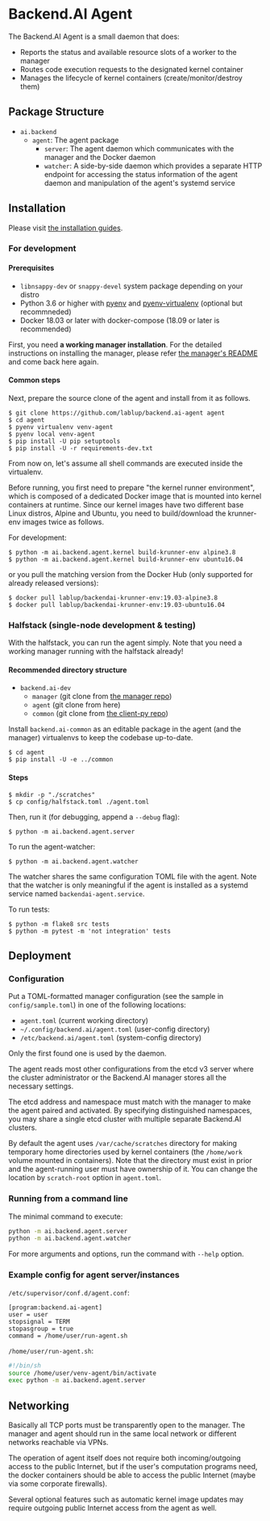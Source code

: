 # Backend.AI Agent

The Backend.AI Agent is a small daemon that does:

* Reports the status and available resource slots of a worker to the manager
* Routes code execution requests to the designated kernel container
* Manages the lifecycle of kernel containers (create/monitor/destroy them)

## Package Structure

* `ai.backend`
  - `agent`: The agent package
    - `server`: The agent daemon which communicates with the manager and the Docker daemon
    - `watcher`: A side-by-side daemon which provides a separate HTTP endpoint for accessing the status
      information of the agent daemon and manipulation of the agent's systemd service


## Installation

Please visit [the installation guides](https://github.com/lablup/backend.ai/wiki).

### For development

#### Prerequisites

* `libnsappy-dev` or `snappy-devel` system package depending on your distro
* Python 3.6 or higher with [pyenv](https://github.com/pyenv/pyenv)
and [pyenv-virtualenv](https://github.com/pyenv/pyenv-virtualenv) (optional but recommneded)
* Docker 18.03 or later with docker-compose (18.09 or later is recommended)

First, you need **a working manager installation**.
For the detailed instructions on installing the manager, please refer
[the manager's README](https://github.com/lablup/backend.ai-manager/blob/master/README.md)
and come back here again.

#### Common steps

Next, prepare the source clone of the agent and install from it as follows.

```console
$ git clone https://github.com/lablup/backend.ai-agent agent
$ cd agent
$ pyenv virtualenv venv-agent
$ pyenv local venv-agent
$ pip install -U pip setuptools
$ pip install -U -r requirements-dev.txt
```

From now on, let's assume all shell commands are executed inside the virtualenv.

Before running, you first need to prepare "the kernel runner environment", which is
composed of a dedicated Docker image that is mounted into kernel containers at
runtime.
Since our kernel images have two different base Linux distros, Alpine and Ubuntu,
you need to build/download the krunner-env images twice as follows.

For development:
```console
$ python -m ai.backend.agent.kernel build-krunner-env alpine3.8
$ python -m ai.backend.agent.kernel build-krunner-env ubuntu16.04
```
or you pull the matching version from the Docker Hub (only supported for already
released versions):
```console
$ docker pull lablup/backendai-krunner-env:19.03-alpine3.8
$ docker pull lablup/backendai-krunner-env:19.03-ubuntu16.04
```

### Halfstack (single-node development & testing)

With the halfstack, you can run the agent simply.
Note that you need a working manager running with the halfstack already!

#### Recommended directory structure

* `backend.ai-dev`
  - `manager` (git clone from [the manager repo](https://github.com/lablup/backend.ai-manager))
  - `agent` (git clone from here)
  - `common` (git clone from [the client-py repo](https://github.com/lablup/backend.ai-common))

Install `backend.ai-common` as an editable package in the agent (and the manager) virtualenvs
to keep the codebase up-to-date.

```console
$ cd agent
$ pip install -U -e ../common
```

#### Steps

```console
$ mkdir -p "./scratches"
$ cp config/halfstack.toml ./agent.toml
```

Then, run it (for debugging, append a `--debug` flag):

```console
$ python -m ai.backend.agent.server
```

To run the agent-watcher:

```console
$ python -m ai.backend.agent.watcher
```

The watcher shares the same configuration TOML file with the agent.
Note that the watcher is only meaningful if the agent is installed as a systemd service
named `backendai-agent.service`.

To run tests:

```console
$ python -m flake8 src tests
$ python -m pytest -m 'not integration' tests
```


## Deployment

### Configuration

Put a TOML-formatted manager configuration (see the sample in `config/sample.toml`)
in one of the following locations:

 * `agent.toml` (current working directory)
 * `~/.config/backend.ai/agent.toml` (user-config directory)
 * `/etc/backend.ai/agent.toml` (system-config directory)

Only the first found one is used by the daemon.

The agent reads most other configurations from the etcd v3 server where the cluster
administrator or the Backend.AI manager stores all the necessary settings.

The etcd address and namespace must match with the manager to make the agent
paired and activated.
By specifying distinguished namespaces, you may share a single etcd cluster with multiple
separate Backend.AI clusters.

By default the agent uses `/var/cache/scratches` directory for making temporary
home directories used by kernel containers (the `/home/work` volume mounted in
containers).  Note that the directory must exist in prior and the agent-running
user must have ownership of it.  You can change the location by
`scratch-root` option in `agent.toml`.

### Running from a command line

The minimal command to execute:

```sh
python -m ai.backend.agent.server
python -m ai.backend.agent.watcher
```

For more arguments and options, run the command with `--help` option.

### Example config for agent server/instances

`/etc/supervisor/conf.d/agent.conf`:

```dosini
[program:backend.ai-agent]
user = user
stopsignal = TERM
stopasgroup = true
command = /home/user/run-agent.sh
```

`/home/user/run-agent.sh`:

```sh
#!/bin/sh
source /home/user/venv-agent/bin/activate
exec python -m ai.backend.agent.server
```

## Networking

Basically all TCP ports must be transparently open to the manager.
The manager and agent should run in the same local network or different
networks reachable via VPNs.

The operation of agent itself does not require both incoming/outgoing access to
the public Internet, but if the user's computation programs need, the docker
containers should be able to access the public Internet (maybe via some
corporate firewalls).

Several optional features such as automatic kernel image updates may require
outgoing public Internet access from the agent as well.
